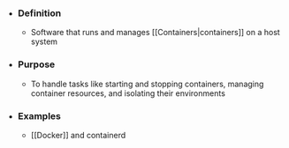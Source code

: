 - ### Definition
	- Software that runs and manages [[Containers|containers]] on a host system

- ### Purpose
	- To handle tasks like starting and stopping containers, managing container resources, and isolating their environments

- ### Examples
	- [[Docker]] and containerd